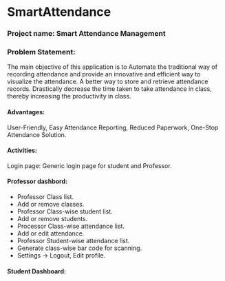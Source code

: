 # SmartAttendance
### Project name: Smart Attendance Management
### Problem Statement: 

The main objective of this application is to Automate the traditional way of recording attendance and provide an innovative and efficient way to visualize the attendance. A better way to store and retrieve attendance records. Drastically decrease the time taken to take attendance in class, thereby increasing the productivity in class.

#### Advantages:
User-Friendly,
Easy Attendance Reporting, Reduced Paperwork,
One-Stop Attendance Solution.

#### Activities:
Login page: Generic login page for student and Professor.
#### Professor dashbord:
* Professor Class list.
* Add or remove classes.
* Professor Class-wise student list.
* Add or remove students.
* Processor Class-wise attendance list.
* Add or edit attendance.
* Professor Student-wise attendance list.
* Generate class-wise bar code for scanning.
* Settings -> Logout, Edit profile.
#### Student Dashboard:





